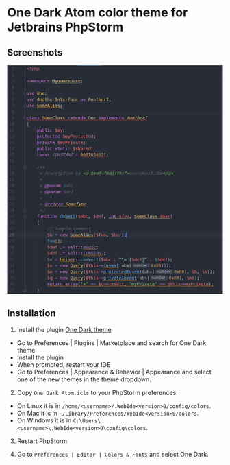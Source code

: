 # One Dark Atom color theme for Jetbrains PhpStorm

Screenshots
---------
![](images/phpstorm-one-dark.jpg)


Installation
---------

1. Install the plugin [One Dark theme](https://one-dark.gitbook.io/jetbrains/the-basics/installation)
  - Go to Preferences | Plugins | Marketplace and search for One Dark theme
  - Install the plugin
  - When prompted, restart your IDE
  - Go to Preferences | Appearance & Behavior | Appearance and select one of the new themes in the theme dropdown.

2.  Copy `One Dark Atom.icls` to your PhpStorm preferences:
  - On Linux it is in  `/home/<username>/.WebIde<version>0/config/colors`.
  - On Mac it is in `~/Library/Preferences/WebIde<version>0/colors`.
  - On Windows it is in `C:\Users\<username>\.WebIde<version>0\config\colors`.

3. Restart PhpStorm

4. Go to `Preferences | Editor | Colors & Fonts` and select One Dark.
